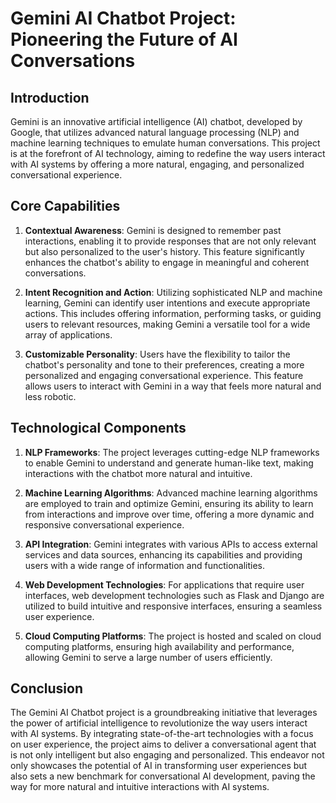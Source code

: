 # Gemini AI Chatbot Project: Pioneering the Future of AI Conversations

## Introduction

Gemini is an innovative artificial intelligence (AI) chatbot, developed by Google, that utilizes advanced natural language processing (NLP) and machine learning techniques to emulate human conversations. This project is at the forefront of AI technology, aiming to redefine the way users interact with AI systems by offering a more natural, engaging, and personalized conversational experience.

## Core Capabilities

1. **Contextual Awareness**: Gemini is designed to remember past interactions, enabling it to provide responses that are not only relevant but also personalized to the user's history. This feature significantly enhances the chatbot's ability to engage in meaningful and coherent conversations.

2. **Intent Recognition and Action**: Utilizing sophisticated NLP and machine learning, Gemini can identify user intentions and execute appropriate actions. This includes offering information, performing tasks, or guiding users to relevant resources, making Gemini a versatile tool for a wide array of applications.

3. **Customizable Personality**: Users have the flexibility to tailor the chatbot's personality and tone to their preferences, creating a more personalized and engaging conversational experience. This feature allows users to interact with Gemini in a way that feels more natural and less robotic.

## Technological Components

1. **NLP Frameworks**: The project leverages cutting-edge NLP frameworks to enable Gemini to understand and generate human-like text, making interactions with the chatbot more natural and intuitive.

2. **Machine Learning Algorithms**: Advanced machine learning algorithms are employed to train and optimize Gemini, ensuring its ability to learn from interactions and improve over time, offering a more dynamic and responsive conversational experience.

3. **API Integration**: Gemini integrates with various APIs to access external services and data sources, enhancing its capabilities and providing users with a wide range of information and functionalities.

4. **Web Development Technologies**: For applications that require user interfaces, web development technologies such as Flask and Django are utilized to build intuitive and responsive interfaces, ensuring a seamless user experience.

5. **Cloud Computing Platforms**: The project is hosted and scaled on cloud computing platforms, ensuring high availability and performance, allowing Gemini to serve a large number of users efficiently.

## Conclusion

The Gemini AI Chatbot project is a groundbreaking initiative that leverages the power of artificial intelligence to revolutionize the way users interact with AI systems. By integrating state-of-the-art technologies with a focus on user experience, the project aims to deliver a conversational agent that is not only intelligent but also engaging and personalized. This endeavor not only showcases the potential of AI in transforming user experiences but also sets a new benchmark for conversational AI development, paving the way for more natural and intuitive interactions with AI systems.
